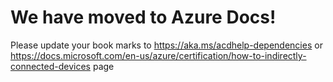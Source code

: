 # We have moved to Azure Docs! #

Please update your book marks to https://aka.ms/acdhelp-dependencies or https://docs.microsoft.com/en-us/azure/certification/how-to-indirectly-connected-devices page
